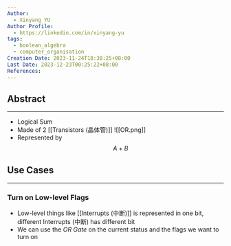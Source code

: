 ```yaml
---
Author:
  - Xinyang YU
Author Profile:
  - https://linkedin.com/in/xinyang-yu
tags:
  - boolean_algebra
  - computer_organisation
Creation Date: 2023-11-24T18:38:25+08:00
Last Date: 2023-12-23T00:25:22+08:00
References: 
---
```

## Abstract
---
- Logical Sum
- Made of 2 [[Transistors (晶体管)]]
![[OR.png]]
- Represented by
$$A+B$$



## Use Cases
---
### Turn on Low-level Flags
- Low-level things like [[Interrupts (中断)]] is represented in one bit, different Interrupts (中断) has different bit
- We can use the *OR Gate* on the current status and the flags we want to turn on 